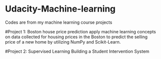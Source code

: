 # Udacity-Machine-learning
Codes are from my machine learning course projects

#Project 1: Boston house price prediction
apply machine learning concepts on data collected for housing prices in the Boston to predict the selling price of a new home by utilizing NumPy and Scikit-Learn.

#Project 2: Supervised Learning
Building a Student Intervention System
